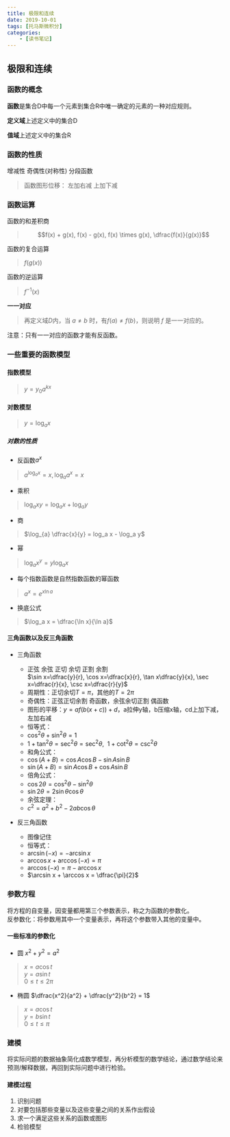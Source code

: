 ```yaml
---
title: 极限和连续
date: 2019-10-01
tags: [托马斯微积分]
categories: 
    - [读书笔记]
---
```

## 极限和连续

### 函数的概念

**函数**是集合D中每一个元素到集合R中唯一确定的元素的一种对应规则。  

**定义域**上述定义中的集合D  

**值域**上述定义中的集合R  

### 函数的性质

增减性 奇偶性(对称性) 分段函数 

> 函数图形位移：
> 左加右减 上加下减

### 函数运算

函数的和差积商
> $$f(x) + g(x),
> f(x) - g(x),
> f(x) \times g(x),
> \dfrac{f(x)}{g(x)}$$

函数的复合运算
> $f(g(x))$

函数的逆运算
> $f^{-1}(x)$

**一一对应**  
> 再定义域$D$内，当 $a \ne b$ 时，有$f(a) \ne f(b)$，则说明 $f$ 是一一对应的。

注意：只有一一对应的函数才能有反函数。

### 一些重要的函数模型

#### 指数模型

> $y = y_{0}a^{kx}$

#### 对数模型

> $y = \log_{a}x$

##### 对数的性质

- 反函数$a^{x}$
> $a^{\log_{a}x} = x, \log_{a}a^{x} = x$

- 乘积
> $\log_{a}xy = \log_{a}x + \log_{a}y$

- 商
> $\log_{a} \dfrac{x}{y} = log_a x - \log_a y$

- 幂
> $\log_a x^y = y \log_a x$

- 每个指数函数是自然指数函数的幂函数
> $a^x = e^{x\ln a}$

- 换底公式
> $\log_a x = \dfrac{\ln x}{\ln a}$

#### 三角函数以及反三角函数

- 三角函数
  - 正弦 余弦 正切 余切 正割 余割  
$\sin x=\dfrac{y}{r}, \cos x=\dfrac{x}{r}, \tan x\dfrac{y}{x}, \sec x=\dfrac{r}{x}, \csc x=\dfrac{r}{y}$
  - 周期性：正切余切$T=\pi$，其他的$T=2\pi$
  - 奇偶性：正弦正切余割 奇函数，余弦余切正割 偶函数
  - 图形的平移：$y = af(b(x+c)) + d$，a拉伸y轴，b压缩x轴，cd上加下减，左加右减
  - 恒等式：
  - $\cos^2 \theta + \sin^2 \theta = 1$
  - $1 + \tan^2 \theta = \sec^2 \theta = \sec^2 \theta,\ \ 1 + \cot^2 \theta = \csc^2 \theta$
  - 和角公式：
  - $\cos(A + B) = \cos A \cos B - \sin A \sin B$
  - $\sin(A + B) = \sin A \cos B + \cos A \sin B$
  - 倍角公式：
  - $\cos2 \theta = \cos^2 \theta - \sin^2 \theta$
  - $\sin2 \theta = 2\sin \theta \cos \theta$
  - 余弦定理：
  - $c^2 = a^2 + b^2 - 2ab\cos \theta$

- 反三角函数
  - 图像记住
  - 恒等式：
  - $\arcsin(-x) = - \arcsin x$
  - $\arccos x + \arccos (-x) = \pi$
  - $\arccos (-x) = \pi - \arccos x$
  - $\arcsin x + \arccos x = \dfrac{\pi}{2}$

### 参数方程

将方程的自变量，因变量都用第三个参数表示，称之为函数的参数化。  
反参数化：将参数用其中一个变量表示，再将这个参数带入其他的变量中。  

#### 一些标准的参数化

- 圆 $x^2 + y^2 = a^2$
> $x = a\cos t$  
> $y = a\sin t$  
> $0 \le t \le 2\pi$
- 椭圆 $\dfrac{x^2}{a^2} + \dfrac{y^2}{b^2} = 1$
> $x = a\cos t$  
> $y = b\sin t$  
> $0 \le t \le \pi$

### 建模

将实际问题的数据抽象简化成数学模型，再分析模型的数学结论，通过数学结论来预测/解释数据，再回到实际问题中进行检验。

#### 建模过程

1. 识别问题
2. 对要包括那些变量以及这些变量之间的关系作出假设
3. 求一个满足这些关系的函数或图形
4. 检验模型
